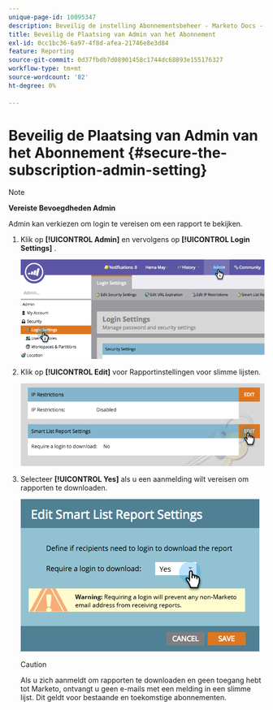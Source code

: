 ```yaml
---
unique-page-id: 10095347
description: Beveilig de instelling Abonnementsbeheer - Marketo Docs - Productdocumentatie
title: Beveilig de Plaatsing van Admin van het Abonnement
exl-id: 0cc1bc36-6a97-4f8d-afea-21746e8e3d84
feature: Reporting
source-git-commit: 0d37fbdb7d08901458c1744dc68893e155176327
workflow-type: tm+mt
source-wordcount: '82'
ht-degree: 0%

---
```


# Beveilig de Plaatsing van Admin van het Abonnement {#secure-the-subscription-admin-setting}

>[!NOTE]
>
>**Vereiste Bevoegdheden Admin**

Admin kan verkiezen om login te vereisen om een rapport te bekijken.

1. Klik op **[!UICONTROL Admin]** en vervolgens op **[!UICONTROL Login Settings]** .

   ![](assets/image2015-4-29-12-3a46-3a14.png)

1. Klik op **[!UICONTROL Edit]** voor Rapportinstellingen voor slimme lijsten.

   ![](assets/image2015-4-29-12-3a50-3a50.png)

1. Selecteer **[!UICONTROL Yes]** als u een aanmelding wilt vereisen om rapporten te downloaden.

   ![](assets/image2015-4-29-12-3a53-3a7.png)

   >[!CAUTION]
   >
   >Als u zich aanmeldt om rapporten te downloaden en geen toegang hebt tot Marketo, ontvangt u geen e-mails met een melding in een slimme lijst. Dit geldt voor bestaande en toekomstige abonnementen.
